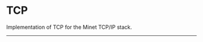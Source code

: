 TCP
===

Implementation of TCP for the Minet TCP/IP stack. 

-----------------------------------------------------------------------------------------------------------------------------------
